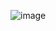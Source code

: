 ![image](https://github.com/MarioSi3ri/JavaProject/assets/82080975/3c363583-b6df-4385-8e16-44f09cc9af26)
